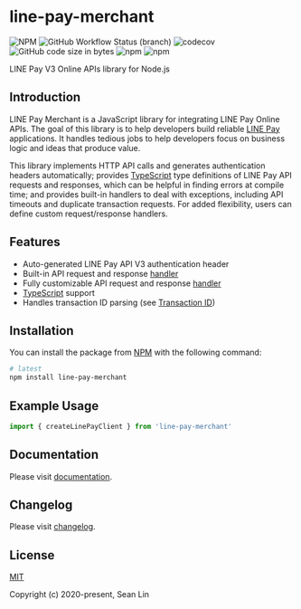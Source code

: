 # line-pay-merchant

![NPM](https://img.shields.io/npm/l/line-pay-merchant)
![GitHub Workflow Status (branch)](https://img.shields.io/github/workflow/status/enylin/line-pay-merchant/ci/main)
![codecov](https://codecov.io/gh/enylin/line-pay-merchant/branch/main/graph/badge.svg)
![GitHub code size in bytes](https://img.shields.io/github/languages/code-size/enylin/line-pay-merchant)
![npm](https://img.shields.io/npm/dt/line-pay-merchant)
![npm](https://img.shields.io/npm/v/line-pay-merchant)

LINE Pay V3 Online APIs library for Node.js

## Introduction

LINE Pay Merchant is a JavaScript library for integrating LINE Pay Online APIs.
The goal of this library is to help developers build reliable [LINE Pay](https://pay.line.me) applications.
It handles tedious jobs to help developers focus on business logic and ideas that produce value.

This library implements HTTP API calls and generates authentication headers automatically;
provides [TypeScript](https://www.typescriptlang.org/) type definitions of LINE Pay API requests and responses, which can be helpful in finding errors at compile time;
and provides built-in handlers to deal with exceptions, including API timeouts and duplicate transaction requests.
For added flexibility, users can define custom request/response handlers.

## Features

- Auto-generated LINE Pay API V3 authentication header
- Built-in API request and response [handler](./guide/handlers)
- Fully customizable API request and response [handler](./guide/handlers)
- [TypeScript](http://typescript.net/) support
- Handles transaction ID parsing (see [Transaction ID](#transaction-id))

## Installation

You can install the package from [NPM](https://www.npmjs.com/package/line-pay-merchant) with the following command:

```sh
# latest
npm install line-pay-merchant
```

## Example Usage

```js
import { createLinePayClient } from 'line-pay-merchant'
```

## Documentation

Please visit [documentation](https://enylin.github.io/line-pay-merchant/).

## Changelog

Please visit [changelog](https://github.com/enylin/line-pay-merchant/blob/main/CHANGELOG.md).

## License

[MIT](https://opensource.org/licenses/MIT)

Copyright (c) 2020-present, Sean Lin
